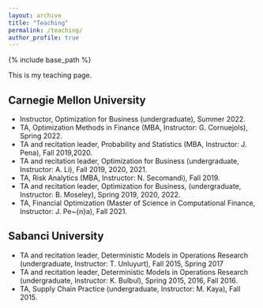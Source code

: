 ```yaml
---
layout: archive
title: "Teaching"
permalink: /teaching/
author_profile: true
---
```


{% include base_path %}


This is my teaching page.

## Carnegie Mellon University

* Instructor, Optimization for Business (undergraduate), Summer 2022.
* TA, Optimization Methods in Finance (MBA, Instructor: G. Cornuejols), Spring 2022.
* TA and recitation leader, Probability and Statistics (MBA, Instructor: J. Pena), Fall 2019,2020.
* TA and recitation leader, Optimization for Business (undergraduate, Instructor: A. Li), Fall 2019, 2020, 2021.
* TA, Risk Analytics (MBA, Instructor: N. Secomandi), Fall 2019.
* TA and recitation leader, Optimization for Business, (undergraduate, Instructor: B. Moseley), Spring 2019, 2020, 2022.
* TA, Financial Optimization (Master of Science in Computational Finance, Instructor: J. Pe\~{n}a), Fall 2021.  

## Sabanci University

* TA and recitation leader, Deterministic Models in Operations Research (undergraduate, Instructor: T. Unluyurt), Fall 2015, Spring 2017
* TA and recitation leader, Deterministic Models in Operations Research (undergraduate, Instructor: K. Bulbul), Spring 2015, 2016, Fall 2016.
* TA, Supply Chain Practice (undergraduate, Instructor: M. Kaya), Fall 2015.
